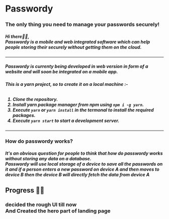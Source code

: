 <h1>Passwordy</h1>
<h3>The only thing you need to manage your passwords securely!</h3>
<h5>Hi there👋🏻,<br/> Passwordy is a mobile and web integrated software which can help people storing their securely without getting them on the cloud.</h5>
<hr/>
<h5>Passwordy is currenty being developed in web version in form of a website and will soon be integrated on a mobile app.</h5>
<h5>
  This is a yarn project, so to create it on a local machine :-<br/><br/>
  <ol>
    <li>Clone the repository.</li>
    <li>Install yarn package manager from npm using <code>npm i -g yarn</code>.</li>
    <li>Execute <code>yarn</code> or <code>yarn install</code> in the termonal to install the required packages.</li>
    <li>Execute <code>yarn start</code> to start a development server.</li>
  </ol>
</h5>
<hr/>
<h3>How do passwordy works? </h3>
<h5>It's an obvious question for people to think that how do passwordy works without storing any data on a database.<br/>
Passwordy will use local storage of a device to save all the passwords on it and if a person enters a new password on device A and then moves to device B then the device B will directly fetch the data from device A</h5>

<h2>Progress
🚀🚀</h2>
<h3>decided the rough UI till now 
</br>
And Created the hero part of landing page
</h3>






















